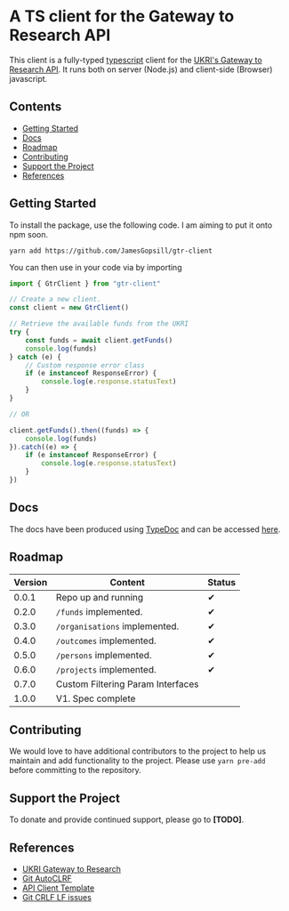 # A TS client for the Gateway to Research API

This client is a fully-typed [typescript](https://www.typescriptlang.org/) client for the [UKRI's Gateway to Research API](https://gtr.ukri.org/). It runs both on server (Node.js) and client-side (Browser) javascript.

## Contents

- [Getting Started](#getting-started)
- [Docs](#docs)
- [Roadmap](#roadmap)
- [Contributing](#contributing)
- [Support the Project](#support-the-project)
- [References](#references)

## Getting Started

To install the package, use the following code. I am aiming to put it onto npm soon.

```
yarn add https://github.com/JamesGopsill/gtr-client
```

You can then use in your code via by importing

```typescript
import { GtrClient } from "gtr-client"

// Create a new client.
const client = new GtrClient()

// Retrieve the available funds from the UKRI
try {
	const funds = await client.getFunds()
	console.log(funds)
} catch (e) {
	// Custom response error class
	if (e instanceof ResponseError) {
		console.log(e.response.statusText)
	}
}

// OR

client.getFunds().then((funds) => {
	console.log(funds)
}).catch((e) => {
	if (e instanceof ResponseError) {
		console.log(e.response.statusText)
	}
})
```

## Docs

The docs have been produced using [TypeDoc](https://typedoc.org/) and can be accessed [here](https://jamesgopsill.github.io/gtr-client/).

## Roadmap

| Version | Content | Status |
| --- | --- | --- |
| 0.0.1 | Repo up and running | ✔ |
| 0.2.0 | `/funds` implemented. | ✔ |
| 0.3.0 | `/organisations` implemented. | ✔ |
| 0.4.0 | `/outcomes` implemented. | ✔ |
| 0.5.0 | `/persons` implemented. | ✔ |
| 0.6.0 | `/projects` implemented. | ✔ |
| 0.7.0 | Custom Filtering Param Interfaces | |
| 1.0.0 | V1. Spec complete | |

## Contributing

We would love to have additional contributors to the project to help us maintain and add functionality to the project. Please use `yarn pre-add` before committing to the repository.

## Support the Project

To donate and provide continued support, please go to **[TODO]**.

## References

- [UKRI Gateway to Research](https://gtr.ukri.org/)
- [Git AutoCLRF](https://tanutaran.medium.com/solving-git-lf-will-be-replaced-by-crlf-7ca84eb0aad4)
- [API Client Template](https://github.com/ilyamkin/dev-to-js)
- [Git CRLF LF issues](https://stackoverflow.com/questions/170961/whats-the-strategy-for-handling-crlf-carriage-return-line-feed-with-git)